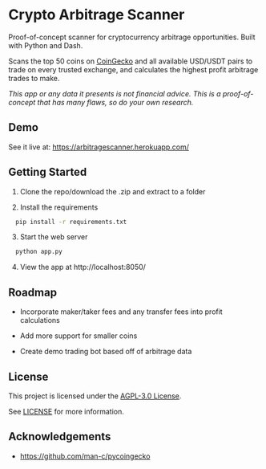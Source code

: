 
# Crypto Arbitrage Scanner

Proof-of-concept scanner for cryptocurrency arbitrage opportunities. Built with Python and Dash.

Scans the top 50 coins on [CoinGecko](https://www.coingecko.com/) and all available USD/USDT pairs 
to trade on every trusted exchange, and calculates the highest profit arbitrage trades to make. 

_This app or any data it presents is not financial advice. 
This is a proof-of-concept that has many flaws, so do your own research._
## Demo

See it live at: https://arbitragescanner.herokuapp.com/


## Getting Started

1. Clone the repo/download the .zip and extract to a folder

2. Install the requirements

```bash
  pip install -r requirements.txt
```
3. Start the web server

```bash
  python app.py
```

4. View the app at http://localhost:8050/
## Roadmap

- Incorporate maker/taker fees and any transfer fees into profit calculations

- Add more support for smaller coins

- Create demo trading bot based off of arbitrage data 


## License

This project is licensed under the [AGPL-3.0 License](https://choosealicense.com/licenses/agpl-3.0/).

See [LICENSE](https://github.com/maxbeyer1/CryptoArbitrageScanner/blob/main/LICENSE) for more information.

## Acknowledgements

 - https://github.com/man-c/pycoingecko
